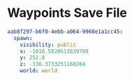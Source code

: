 # Waypoints Save File

```yaml
aab8f297-b6f0-4ebb-a064-9968e1a1cc45:
  spawn:
    visibility: public
    x: -1018.5820613639708
    y: 252.0
    z: -336.3733251160264
    world: world
```
